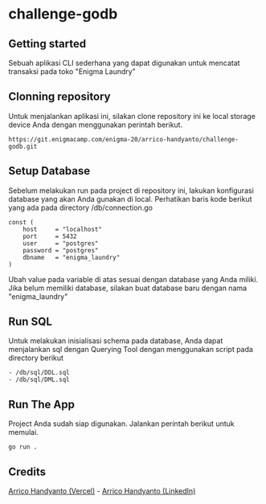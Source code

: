 # challenge-godb

## Getting started

Sebuah aplikasi CLI sederhana yang dapat digunakan untuk mencatat transaksi pada
toko "Enigma Laundry"

## Clonning repository

Untuk menjalankan aplikasi ini, silakan clone repository ini ke local storage
device Anda dengan menggunakan perintah berikut.

```
https://git.enigmacamp.com/enigma-20/arrico-handyanto/challenge-godb.git
```

## Setup Database

Sebelum melakukan run pada project di repository ini, lakukan konfigurasi
database yang akan Anda gunakan di local. Perhatikan baris kode berikut yang ada
pada directory /db/connection.go

```
const (
	host     = "localhost"
	port     = 5432
	user     = "postgres"
	password = "postgres"
	dbname   = "enigma_laundry"
)
```

Ubah value pada variable di atas sesuai dengan database yang Anda miliki. Jika
belum memiliki database, silakan buat database baru dengan nama "enigma_laundry"

## Run SQL

Untuk melakukan inisialisasi schema pada database, Anda dapat menjalankan sql
dengan Querying Tool dengan menggunakan script pada directory berikut

```
- /db/sql/DDL.sql
- /db/sql/DML.sql
```

## Run The App

Project Anda sudah siap digunakan. Jalankan perintah berikut untuk memulai.

```
go run .
```

## Credits

[Arrico Handyanto (Vercel)](https://arricohandyanto.vercel.app) -
[Arrico Handyanto (LinkedIn)](https://www.linkedin.com/in/arricohandyanto/)
